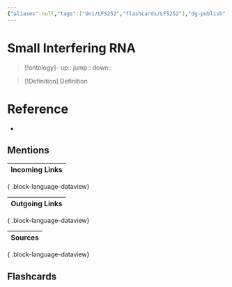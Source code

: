 ```yaml
---
{"aliases":null,"tags":["Uni/LFS252","flashcards/LFS252"],"dg-publish":true,"permalink":"/cards/small-interfering-rna/","dgPassFrontmatter":true}
---
```


# Small Interfering RNA

> [!ontology]-
> up:: 
> jump:: 
> down:: 

> [!Definition] Definition

# Reference

- 

## Mentions

| Incoming Links |
| -------------- |

{ .block-language-dataview}

| Outgoing Links |
| -------------- |

{ .block-language-dataview}

| Sources |
| ------- |

{ .block-language-dataview}

## Flashcards